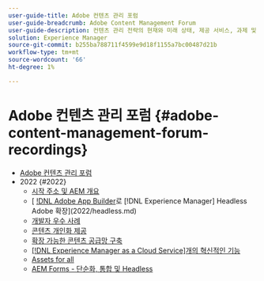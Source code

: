 ```yaml
---
user-guide-title: Adobe 컨텐츠 관리 포럼
user-guide-breadcrumb: Adobe Content Management Forum
user-guide-description: 컨텐츠 관리 전략의 현재와 미래 상태, 제공 서비스, 과제 및 기술 요구 사항에 대해 논의하는 Adobe 전문가로부터 배워 보십시오.
solution: Experience Manager
source-git-commit: b255ba788711f4599e9d18f1155a7bc00487d21b
workflow-type: tm+mt
source-wordcount: '66'
ht-degree: 1%

---
```



# Adobe 컨텐츠 관리 포럼 {#adobe-content-management-forum-recordings}

+ [Adobe 컨텐츠 관리 포럼](overview.md)
+ 2022 {#2022}
   + [시작 주소 및 AEM 개요](2022/welcome.md)
   + [ [!DNL Adobe App Builder](으)로  [!DNL Experience Manager] Headless Adobe 확장](2022/headless.md)
   + [개발자 우수 사례](2022/developer-best-practices.md)
   + [콘텐츠 개인화 제공](2022/personalization.md)
   + [확장 가능한 콘텐츠 공급망 구축](2022/supply-chain.md)
   + [[!DNL Experience Manager as a Cloud Service]개의 혁신적인 기능](2022/innovations.md)
   + [Assets for all](2022/assets-for-all.md)
   + [AEM Forms - 단순화, 통합 및 Headless](2022/forms-headless.md)